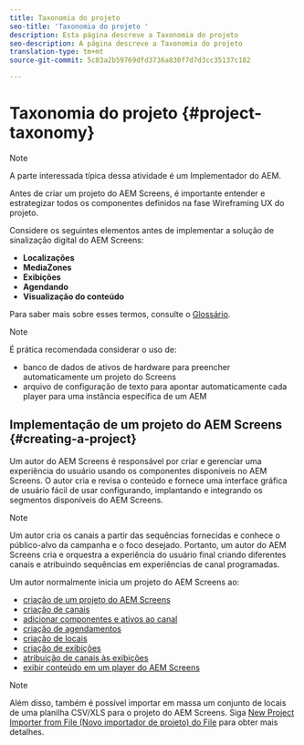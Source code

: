 ```yaml
---
title: Taxonomia do projeto
seo-title: 'Taxonomia do projeto '
description: Esta página descreve a Taxonomia do projeto
seo-description: A página descreve a Taxonomia do projeto
translation-type: tm+mt
source-git-commit: 5c83a2b59769dfd3736a830f7d7d3cc35137c182

---
```



# Taxonomia do projeto {#project-taxonomy}

>[!NOTE]
>
>A parte interessada típica dessa atividade é um Implementador do AEM.

Antes de criar um projeto do AEM Screens, é importante entender e estrategizar todos os componentes definidos na fase Wireframing UX do projeto.

Considere os seguintes elementos antes de implementar a solução de sinalização digital do AEM Screens:

* **Localizações**
* **MediaZones**
* **Exibições**
* **Agendando**
* **Visualização do conteúdo**

Para saber mais sobre esses termos, consulte o [Glossário](https://helpx.adobe.com/experience-manager/6-5/screens/using/screens-glossary.html).

>[!NOTE]
>
>É prática recomendada considerar o uso de:
>
>* banco de dados de ativos de hardware para preencher automaticamente um projeto do Screens
>* arquivo de configuração de texto para apontar automaticamente cada player para uma instância específica de um AEM


## Implementação de um projeto do AEM Screens {#creating-a-project}

Um autor do AEM Screens é responsável por criar e gerenciar uma experiência do usuário usando os componentes disponíveis no AEM Screens. O autor cria e revisa o conteúdo e fornece uma interface gráfica de usuário fácil de usar configurando, implantando e integrando os segmentos disponíveis do AEM Screens.

>[!NOTE]
>
>Um autor cria os canais a partir das sequências fornecidas e conhece o público-alvo da campanha e o foco desejado. Portanto, um autor do AEM Screens cria e orquestra a experiência do usuário final criando diferentes canais e atribuindo sequências em experiências de canal programadas.

Um autor normalmente inicia um projeto do AEM Screens ao:

* [criação de um projeto do AEM Screens](https://helpx.adobe.com/experience-manager/6-5/screens/using/creating-a-screens-project.html)
* [criação de canais](https://helpx.adobe.com/experience-manager/6-5/screens/using/managing-channels.html)
* [adicionar componentes e ativos ao canal](https://helpx.adobe.com/experience-manager/6-5/screens/using/adding-components-to-a-channel.html)
* [criação de agendamentos](https://helpx.adobe.com/experience-manager/6-5/screens/using/managing-schedules.html)
* [criação de locais](https://helpx.adobe.com/experience-manager/6-5/screens/using/managing-locations.html)
* [criação de exibições](https://helpx.adobe.com/experience-manager/6-5/screens/using/managing-displays.html)
* [atribuição de canais às exibições](https://helpx.adobe.com/experience-manager/6-5/screens/using/channel-assignment.html)
* [exibir conteúdo em um player do AEM Screens](https://helpx.adobe.com/experience-manager/6-5/screens/using/working-with-screens-player.html)

>[!NOTE]
>
>Além disso, também é possível importar em massa um conjunto de locais de uma planilha CSV/XLS para o projeto do AEM Screens. Siga [New Project Importer from File (Novo importador de projeto) do File](https://helpx.adobe.com/experience-manager/6-5/screens/using/project-importer.html) para obter mais detalhes.
